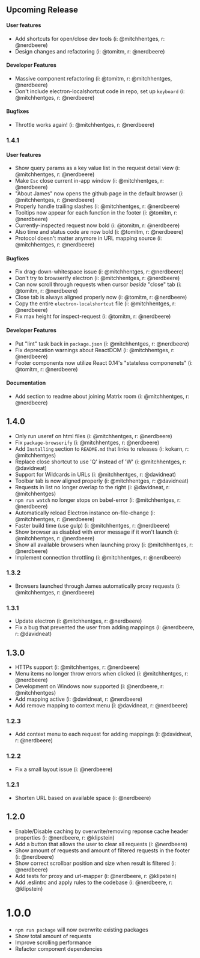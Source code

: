 ## Upcoming Release

#### User features
- Add shortcuts for open/close dev tools (i: @mitchhentges, r: @nerdbeere)
- Design changes and refactoring (i: @tomitm, r: @nerdbeere)

#### Developer Features
- Massive component refactoring (i: @tomitm, r: @mitchhentges, @nerdbeere)
- Don't include electron-localshortcut code in repo, set up `keyboard` (i: @mitchhentges, r: @nerdbeere)

#### Bugfixes
- Throttle works again! (i: @mitchhentges, r: @nerdbeere)

### 1.4.1

#### User features
- Show query params as a key value list in the request detail view (i: @mitchhentges, r: @nerdbeere)
- Make `Esc` close current in-app window (i: @mitchhentges, r: @nerdbeere)
- "About James" now opens the github page in the default browser (i: @mitchhentges, r: @nerdbeere)
- Properly handle trailing slashes (i: @mitchhentges, r: @nerdbeere)
- Tooltips now appear for each function in the footer (i: @tomitm, r: @nerdbeere)
- Currently-inspected request now bold (i: @tomitm, r: @nerdbeere)
- Also time and status code are now bold  (i: @tomitm, r: @nerdbeere)
- Protocol doesn't matter anymore in URL mapping source (i: @mitchhentges, r: @nerdbeere)

#### Bugfixes
- Fix drag-down-whitespace issue (i: @mitchhentges, r: @nerdbeere)
- Don't try to browserify electron (i: @mitchhentges, r: @nerdbeere)
- Can now scroll through requests when cursor _beside_ "close" tab (i: @tomitm, r: @nerdbeere)
- Close tab is always aligned properly now (i: @tomitm, r: @nerdbeere)
- Copy the entire `electron-localshortcut` file (i: @mitchhentges, r: @nerdbeere)
- Fix max height for inspect-request (i: @tomitm, r: @nerdbeere)

#### Developer Features
- Put "lint" task back in `package.json` (i: @mitchhentges, r: @nerdbeere)
- Fix deprecation warnings about ReactDOM (i: @mitchhentges, r: @nerdbeere)
- Footer components now utilize React 0.14's "stateless componenets" (i: @tomitm, r: @nerdbeere)

#### Documentation
- Add section to readme about joining Matrix room (i: @mitchhentges, r: @nerdbeere)

## 1.4.0
- Only run useref on html files (i: @mitchhentges, r: @nerdbeere)
- Fix `package-browserify` (i: @mitchhentges, r: @nerdbeere)
- Add `Installing` section to `README.md` that links to releases (i: kokarn, r: @mitchhentges)
- Replace close shortcut to use 'Q' instead of 'W' (i: @mitchhentges, r: @davidneat) 
- Support for Wildcards in URLs (i: @mitchhentges, r: @davidneat) 
- Toolbar tab is now aligned properly (i: @mitchhentges, r: @davidneat) 
- Requests in list no longer overlap to the right (i: @davidneat, r: @mitchhentges)
- `npm run watch` no longer stops on babel-error (i: @mitchhentges, r: @nerdbeere)
- Automatically reload Electron instance on-file-change (i: @mitchhentges, r: @nerdbeere)
- Faster build time (use gulp) (i: @mitchhentges, r: @nerdbeere)
- Show browser as disabled with error message if it won't launch (i: @mitchhentges, r: @nerdbeere)
- Show all available browsers when launching proxy (i: @mitchhentges, r: @nerdbeere)
- Implement connection throttling (i: @mitchhentges, r: @nerdbeere)

### 1.3.2
- Browsers launched through James automatically proxy requests (i: @mitchhentges, r: @nerdbeere)

### 1.3.1
- Update electron (i: @mitchhentges, r: @nerdbeere)
- Fix a bug that prevented the user from adding mappings (i: @nerdbeere, r: @davidneat)

## 1.3.0
- HTTPs support (i: @mitchhentges, r: @nerdbeere)
- Menu items no longer throw errors when clicked (i: @mitchhentges, r: @nerdbeere)
- Development on Windows now supported (i: @nerdbeere, r: @mitchhentges)
- Add mapping active (i: @davidneat, r: @nerdbeere)
- Add remove mapping to context menu (i: @davidneat, r: @nerdbeere)

### 1.2.3
- Add context menu to each request for adding mappings (i: @davidneat, r: @nerdbeere)

### 1.2.2
- Fix a small layout issue (i: @nerdbeere)

### 1.2.1
- Shorten URL based on available space (i: @nerdbeere)

## 1.2.0
- Enable/Disable caching by overwrite/removing reponse cache header properties (i: @nerdbeere, r: @klipstein)
- Add a button that allows the user to clear all requests (i: @nerdbeere)
- Show amount of requests and amount of filtered requests in the footer (i: @nerdbeere)
- Show correct scrollbar position and size when result is filtered (i: @nerdbeere)
- Add tests for proxy and url-mapper (i: @nerdbeere, r: @klipstein)
- Add .eslintrc and apply rules to the codebase (i: @nerdbeere, r: @klipstein)

# 1.0.0
- `npm run package` will now overwrite existing packages
- Show total amount of requests
- Improve scrolling performance
- Refactor component dependencies
